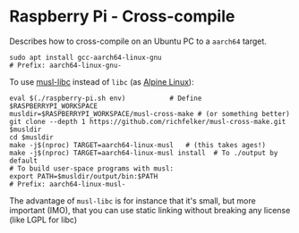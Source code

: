 # Raspberry Pi - Cross-compile

Describes how to cross-compile on an Ubuntu PC to a `aarch64` target.


```
sudo apt install gcc-aarch64-linux-gnu
# Prefix: aarch64-linux-gnu-
```

To use [musl-libc](https://https://musl.libc.org//) instead of `libc`
(as [Alpine Linux](https://www.alpinelinux.org/)):
```
eval $(./raspberry-pi.sh env)           # Define $RASPBERRYPI_WORKSPACE
musldir=$RASPBERRYPI_WORKSPACE/musl-cross-make # (or something better)
git clone --depth 1 https://github.com/richfelker/musl-cross-make.git $musldir
cd $musldir
make -j$(nproc) TARGET=aarch64-linux-musl   # (this takes ages!)
make -j$(nproc) TARGET=aarch64-linux-musl install  # To ./output by default
# To build user-space programs with musl:
export PATH=$musldir/output/bin:$PATH
# Prefix: aarch64-linux-musl-
```

The advantage of `musl-libc` is for instance that it's small, but more
important (IMO), that you can use static linking without breaking any
license (like LGPL for libc)
